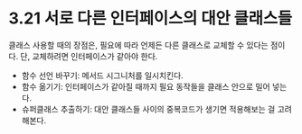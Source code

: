 # 3.21 서로 다른 인터페이스의 대안 클래스들
클래스 사용할 때의 장점은, 필요에 따라 언제든 다른 클래스로 교체할 수 있다는 점이다. 단, 교체하려면 인터페이스가 같아야 한다.

- 함수 선언 바꾸기: 메서드 시그니처를 일시치킨다.
- 함수 옮기기: 인터페이스가 같아질 때까지 필요 동작들을 클래스 안으로 밀어 넣는다.
- 슈퍼클래스 추출하기: 대안 클래스들 사이의 중복코드가 생기면 적용해보는 걸 고려해본다.

